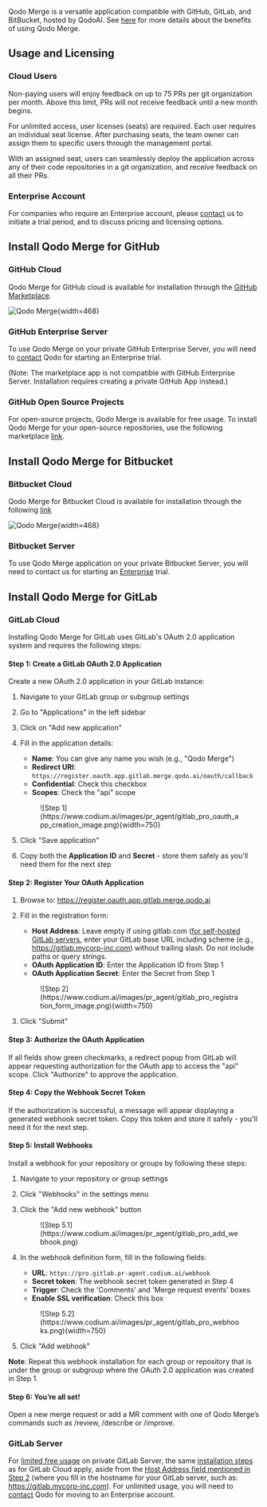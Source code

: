 Qodo Merge is a versatile application compatible with GitHub, GitLab, and BitBucket, hosted by QodoAI.
See [here](https://qodo-merge-docs.qodo.ai/overview/pr_agent_pro/) for more details about the benefits of using Qodo Merge.

## Usage and Licensing

### Cloud Users

Non-paying users will enjoy feedback on up to 75 PRs per git organization per month. Above this limit, PRs will not receive feedback until a new month begins. 

For unlimited access, user licenses (seats) are required. Each user requires an individual seat license.
After purchasing seats, the team owner can assign them to specific users through the management portal.

With an assigned seat, users can seamlessly deploy the application across any of their code repositories in a git organization, and receive feedback on all their PRs.

### Enterprise Account

For companies who require an Enterprise account, please [contact](https://www.qodo.ai/contact/#pricing) us to initiate a trial period, and to discuss pricing and licensing options.


## Install Qodo Merge for GitHub

### GitHub Cloud

Qodo Merge for GitHub cloud is available for installation through the [GitHub Marketplace](https://github.com/apps/qodo-merge-pro).

![Qodo Merge](https://codium.ai/images/pr_agent/pr_agent_pro_install.png){width=468}

### GitHub Enterprise Server

To use Qodo Merge on your private GitHub Enterprise Server, you will need to [contact](https://www.qodo.ai/contact/#pricing) Qodo for starting an Enterprise trial.

(Note: The marketplace app is not compatible with GitHub Enterprise Server. Installation requires creating a private GitHub App instead.)

### GitHub Open Source Projects

For open-source projects, Qodo Merge is available for free usage. To install Qodo Merge for your open-source repositories, use the following marketplace [link](https://github.com/marketplace/qodo-merge-pro-for-open-source).

## Install Qodo Merge for Bitbucket

### Bitbucket Cloud

Qodo Merge for Bitbucket Cloud is available for installation through the following [link](https://bitbucket.org/site/addons/authorize?addon_key=d6df813252c37258)

![Qodo Merge](https://qodo.ai/images/pr_agent/pr_agent_pro_bitbucket_install.png){width=468}

### Bitbucket Server

To use Qodo Merge application on your private Bitbucket Server, you will need to contact us for starting an [Enterprise](https://www.qodo.ai/pricing/) trial.

## Install Qodo Merge for GitLab

### GitLab Cloud

Installing Qodo Merge for GitLab uses GitLab's OAuth 2.0 application system and requires the following steps:

#### Step 1: Create a GitLab OAuth 2.0 Application

Create a new OAuth 2.0 application in your GitLab instance:

1. Navigate to your GitLab group or subgroup settings
2. Go to "Applications" in the left sidebar
3. Click on "Add new application"
4. Fill in the application details:
   - **Name**: You can give any name you wish (e.g., "Qodo Merge")
   - **Redirect URI**: `https://register.oauth.app.gitlab.merge.qodo.ai/oauth/callback`
   - **Confidential**: Check this checkbox
   - **Scopes**: Check the "api" scope
   
    <figure markdown="1">
    ![Step 1](https://www.codium.ai/images/pr_agent/gitlab_pro_oauth_app_creation_image.png){width=750}
    </figure>

5. Click "Save application"
6. Copy both the **Application ID** and **Secret** - store them safely as you'll need them for the next step

#### Step 2: Register Your OAuth Application

1. Browse to: <https://register.oauth.app.gitlab.merge.qodo.ai>
2. Fill in the registration form:
   - **Host Address**: Leave empty if using gitlab.com ([for self-hosted GitLab servers](#gitlab-server), enter your GitLab base URL including scheme (e.g., https://gitlab.mycorp-inc.com) without trailing slash. Do not include paths or query strings.
   - **OAuth Application ID**: Enter the Application ID from Step 1
   - **OAuth Application Secret**: Enter the Secret from Step 1 
   
    <figure markdown="1">
    ![Step 2](https://www.codium.ai/images/pr_agent/gitlab_pro_registration_form_image.png){width=750}
    </figure>

3. Click "Submit"

#### Step 3: Authorize the OAuth Application

If all fields show green checkmarks, a redirect popup from GitLab will appear requesting authorization for the OAuth app to access the "api" scope. Click "Authorize" to approve the application.

#### Step 4: Copy the Webhook Secret Token

If the authorization is successful, a message will appear displaying a generated webhook secret token. Copy this token and store it safely - you'll need it for the next step.

#### Step 5: Install Webhooks

Install a webhook for your repository or groups by following these steps:

1. Navigate to your repository or group settings
2. Click "Webhooks" in the settings menu
3. Click the "Add new webhook" button

    <figure markdown="1">
    ![Step 5.1](https://www.codium.ai/images/pr_agent/gitlab_pro_add_webhook.png)
    </figure>

4. In the webhook definition form, fill in the following fields:
   - **URL**: `https://pro.gitlab.pr-agent.codium.ai/webhook`
   - **Secret token**: The webhook secret token generated in Step 4
   - **Trigger**: Check the 'Comments' and 'Merge request events' boxes
   - **Enable SSL verification**: Check this box

    <figure markdown="1">
    ![Step 5.2](https://www.codium.ai/images/pr_agent/gitlab_pro_webhooks.png){width=750}
    </figure>

5. Click "Add webhook"

**Note**: Repeat this webhook installation for each group or repository that is under the group or subgroup where the OAuth 2.0 application was created in Step 1.

#### Step 6: You’re all set!

Open a new merge request or add a MR comment with one of Qodo Merge’s commands such as /review, /describe or /improve.

### GitLab Server

For [limited free usage](https://qodo-merge-docs.qodo.ai/installation/qodo_merge/#cloud-users) on private GitLab Server, the same [installation steps](#gitlab-cloud) as for GitLab Cloud apply, aside from the [Host Address field mentioned in Step 2](#step-2-register-your-oauth-application) (where you fill in the hostname for your GitLab server, such as: https://gitlab.mycorp-inc.com). For unlimited usage, you will need to [contact](https://www.qodo.ai/contact/#pricing) Qodo for moving to an Enterprise account.
